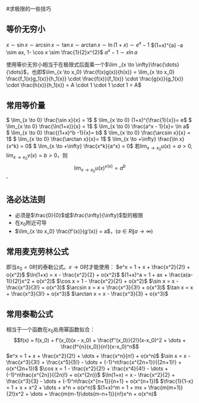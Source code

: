 #求极限的一些技巧

## 等价无穷小

$x \sim \sin x \sim \arcsin x \sim \tan x \sim \arctan x \sim \ln{(1+x)} \sim e^{x} - 1$
$(1+x)^{a} -a \sim ax, 1- \cos x \sim \frac{1}{2}x^{2}$
$a^{x} -1 \sim x\ln{a}$

使用等价无穷小相当于在极限式后面乘一个$\lim _{x \to \infty}\frac{\dots}{\dots}$，也即$\lim_{x \to x_0} \frac{f(x)g(x)}{h(x)} = \lim_{x \to x_0} \frac{f_1(x)g_1(x)}{h_1(x)} \cdot \frac{f(x)}{f_1(x)} \cdot \frac{g(x)}{g_1(x)} \cdot \frac{h(x)}{h_1(x)} = A \cdot 1 \cdot 1 \cdot 1 = A$

## 常用等价量
$ \lim_{x \to 0} \frac{\sin x}{x} = 1$
$ \lim_{x \to 0} (1+x)^{\frac{1}{x}}= e$
$ \lim_{x \to 0} \frac{\ln(1+x)}{x} = 1$
$ \lim_{x \to 0} \frac{a^x - 1}{x}= \ln a$
$ \lim_{x \to 0} \frac{(1+x)^b -1}{x}= b$
$ \lim_{x \to 0} \frac{\arcsin x}{x} = 1$
$ \lim_{x \to 0} \frac{\arctan x}{x}= 1$
$ \lim_{x \to +\infty} \frac{\ln x}{x^k} = 0$
$ \lim_{x \to +\infty} \frac{x^k}{a^x} = 0$
若$\lim_{x \to x_0} u(x) = a > 0, \lim_{x \to x_0} v(x) = b > 0$，则$$\lim_{x \to x_0} u(x)^{v(x)} = a^b$$’

## 洛必达法则

- 必须是$\frac{0}{0}$或$\frac{\infty}{\infty}$型的极限
- 在$x_0$附近可导
- $\lim_{x \to x_0} \frac{f’(x)}{g’(x)} = a$，$(a \in R \| a \to \infty)$

## 常用麦克劳林公式

即当$x_0 = 0$时的泰勒公式。$x \to 0$时才能使用：
$e^x = 1 + x + \frac{x^2}{2!} + o(x^2)$
$\ln(1+x) = x - \frac{x^2}{2} + o(x^2)$
$(1+x)^a = 1 + ax + \frac{a(a-1)}{2!}x^2 + o(x^2)$
$\cos x = 1 - \frac{x^2}{2!} + o(x^2)$
$\sin x = x - \frac{x^3}{3!} + o(x^3)$
$\arcsin x = x + \frac{x^3}{3!} + o(x^3)$
$\tan x = x + \frac{x^3}{3!} + o(x^3)$
$\arctan x = x - \frac{x^3}{3} + o(x^3)$

## 常用泰勒公式

相当于一个函数在$x_0$处用幂函数拟合：
$$f(x) = f(x_0) + f’(x_0)(x - x_0) + \frac{f’’(x_0)}{2!}(x-x_0)^2 + \dots + \frac{f^{n}(x_0)}{n!}(x-x_0)^n$$
$e^x = 1 + x + \frac{x^2}{2!} + \dots + \frac{x^n}{n!} + o(x^n)$
$\sin x = x - \frac{x^3}{3!} + \frac{x^5}{5!} - \dots + (-1)^n\frac{x^{2n+1}}{(2n+1)!} + o(x^{2n+1})$
$\cos x = 1 - \frac{x^2}{2!} + \frac{x^4}{4!} - \dots + (-1)^n\frac{x^{2n}}{(2n)!} + o(x^{2n})$
$\ln(1+x) = x - \frac{x^2}{2} + \frac{x^3}{3} - \dots + (-1)^n\frac{x^{n+1}}{n+1} + o(x^{n+1})$
$\frac{1}{1-x} = 1 + x + x^2 + \dots + x^n + o(x^n)$
$(1+x)^m = 1 + mx + \frac{m(m+1)}{2!}x^2 + \dots + \frac{m(m-1)\dots(m-n+1)}{n!}x^n + o(x^n)$